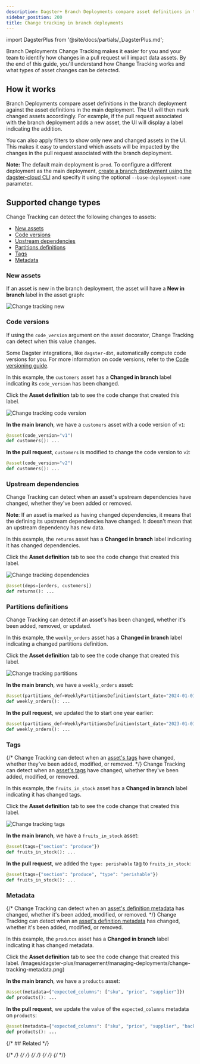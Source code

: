 ```yaml
---
description: Dagster+ Branch Deployments compare asset definitions in the branch deployment against the asset definitions in the main deployment, helping your team identify how changes in a pull request will impact data assets.
sidebar_position: 200
title: Change tracking in branch deployments
---
```


import DagsterPlus from '@site/docs/partials/\_DagsterPlus.md';

<DagsterPlus />

Branch Deployments Change Tracking makes it easier for you and your team to identify how changes in a pull request will impact data assets. By the end of this guide, you'll understand how Change Tracking works and what types of asset changes can be detected.

## How it works

Branch Deployments compare asset definitions in the branch deployment against the asset definitions in the main deployment. The UI will then mark changed assets accordingly. For example, if the pull request associated with the branch deployment adds a new asset, the UI will display a label indicating the addition.

You can also apply filters to show only new and changed assets in the UI. This makes it easy to understand which assets will be impacted by the changes in the pull request associated with the branch deployment.

**Note:** The default main deployment is `prod`. To configure a different deployment as the main deployment, [create a branch deployment using the dagster-cloud CLI](/deployment/dagster-plus/ci-cd/branch-deployments/using-branch-deployments-with-the-cli) and specify it using the optional `--base-deployment-name` parameter.

## Supported change types

Change Tracking can detect the following changes to assets:

- [New assets](#new-assets)
- [Code versions](#code-versions)
- [Upstream dependencies](#upstream-dependencies)
- [Partitions definitions](#partitions-definitions)
- [Tags](#tags)
- [Metadata](#metadata)

### New assets

If an asset is new in the branch deployment, the asset will have a **New in branch** label in the asset graph:

![Change tracking new](/images/dagster-plus/deployment/management/managing-deployments/change-tracking-new.png)

### Code versions

If using the `code_version` argument on the asset decorator, Change Tracking can detect when this value changes.

Some Dagster integrations, like `dagster-dbt`, automatically compute code versions for you. For more information on code versions, refer to the [Code versioning guide](/guides/build/assets/asset-versioning-and-caching).

<Tabs>
<TabItem value="Asset in the Dagster UI">

In this example, the `customers` asset has a **Changed in branch** label indicating its `code_version` has been changed.

Click the **Asset definition** tab to see the code change that created this label.

![Change tracking code version](/images/dagster-plus/deployment/management/managing-deployments/change-tracking-code-version.png)

</TabItem>
<TabItem value="Asset definition">

**In the main branch**, we have a `customers` asset with a code version of `v1`:

```python file=/dagster_cloud/branch_deployments/change_tracking_code_version.py startafter=start_main_deployment endbefore=end_main_deployment dedent=4
@asset(code_version="v1")
def customers(): ...
```

**In the pull request**, `customers` is modified to change the code version to `v2`:

```python file=/dagster_cloud/branch_deployments/change_tracking_code_version.py startafter=start_branch_deployment endbefore=end_branch_deployment dedent=4
@asset(code_version="v2")
def customers(): ...
```

</TabItem>
</Tabs>

### Upstream dependencies

Change Tracking can detect when an asset's upstream dependencies have changed, whether they've been added or removed.

**Note**: If an asset is marked as having changed dependencies, it means that the <PyObject section="assets" module="dagster" object="AssetKey" pluralize /> defining its upstream dependencies have changed. It doesn't mean that an upstream dependency has new data.

<Tabs>
<TabItem value="Asset in the Dagster UI">

In this example, the `returns` asset has a **Changed in branch** label indicating it has changed dependencies.

Click the **Asset definition** tab to see the code change that created this label.

![Change tracking dependencies](/images/dagster-plus/deployment/management/managing-deployments/change-tracking-dependencies.png)

```python file=/dagster_cloud/branch_deployments/change_tracking_dependencies.py startafter=start_branch_deployment endbefore=end_branch_deployment dedent=4
@asset(deps=[orders, customers])
def returns(): ...
```

</TabItem>
</Tabs>

### Partitions definitions

Change Tracking can detect if an asset's <PyObject section="partitions" object="PartitionsDefinition" /> has been changed, whether it's been added, removed, or updated.

<Tabs>
<TabItem value="Asset in the Dagster UI">

In this example, the `weekly_orders` asset has a **Changed in branch** label indicating a changed partitions definition.

Click the **Asset definition** tab to see the code change that created this label.

![Change tracking partitions](/images/dagster-plus/deployment/management/managing-deployments/change-tracking-partitions.png)

</TabItem>
<TabItem value="Asset definition">

**In the main branch**, we have a `weekly_orders` asset:

```python file=/dagster_cloud/branch_deployments/change_tracking_partitions_definition.py startafter=start_main_deployment endbefore=end_main_deployment dedent=4
@asset(partitions_def=WeeklyPartitionsDefinition(start_date="2024-01-01"))
def weekly_orders(): ...
```

**In the pull request**, we updated the <PyObject section="partitions" object="WeeklyPartitionsDefinition" /> to start one year earlier:

```python file=/dagster_cloud/branch_deployments/change_tracking_partitions_definition.py startafter=start_branch_deployment endbefore=end_branch_deployment dedent=4
@asset(partitions_def=WeeklyPartitionsDefinition(start_date="2023-01-01"))
def weekly_orders(): ...
```

</TabItem>
</Tabs>

### Tags

{/* Change Tracking can detect when an [asset's tags](/concepts/metadata-tags/tags) have changed, whether they've been added, modified, or removed. */}
Change Tracking can detect when an [asset's tags](/guides/build/assets/metadata-and-tags/tags) have changed, whether they've been added, modified, or removed.

<Tabs>
<TabItem value="Asset in the Dagster UI">

In this example, the `fruits_in_stock` asset has a **Changed in branch** label indicating it has changed tags.

Click the **Asset definition** tab to see the code change that created this label.

![Change tracking tags](/images/dagster-plus/deployment/management/managing-deployments/change-tracking-tags.png)

</TabItem>
<TabItem value="Asset definition">

**In the main branch**, we have a `fruits_in_stock` asset:

```python file=/dagster_cloud/branch_deployments/change_tracking_tags.py startafter=start_main_deployment endbefore=end_main_deployment dedent=4
@asset(tags={"section": "produce"})
def fruits_in_stock(): ...
```

**In the pull request**, we added the `type: perishable` tag to `fruits_in_stock`:

```python file=/dagster_cloud/branch_deployments/change_tracking_tags.py startafter=start_branch_deployment endbefore=end_branch_deployment dedent=4
@asset(tags={"section": "produce", "type": "perishable"})
def fruits_in_stock(): ...
```

</TabItem>
</Tabs>

### Metadata

{/* Change Tracking can detect when an [asset's definition metadata](/concepts/metadata-tags/asset-metadata#attaching-definition-metadata) has changed, whether it's been added, modified, or removed. */}
Change Tracking can detect when an [asset's definition metadata](/guides/build/assets/metadata-and-tags) has changed, whether it's been added, modified, or removed.

<Tabs>
<TabItem value="Asset in the Dagster UI">

In this example, the `produtcs` asset has a **Changed in branch** label indicating it has changed metadata.

Click the **Asset definition** tab to see the code change that created this label.
/images/dagster-plus/management/managing-deployments/change-tracking-metadata.png)

</TabItem>
<TabItem value="Asset definition">

**In the main branch**, we have a `products` asset:

```python file=/dagster_cloud/branch_deployments/change_tracking_metadata.py startafter=start_main_deployment endbefore=end_main_deployment dedent=4
@asset(metadata={"expected_columns": ["sku", "price", "supplier"]})
def products(): ...
```

**In the pull request**, we update the value of the `expected_columns` metadata on `products`:

```python file=/dagster_cloud/branch_deployments/change_tracking_metadata.py startafter=start_branch_deployment endbefore=end_branch_deployment dedent=4
@asset(metadata={"expected_columns": ["sku", "price", "supplier", "backstock"]})
def products(): ...
```

</TabItem>
</Tabs>

{/* ## Related */}

{/* <ArticleList> */}
{/* <ArticleListItem title="Branch deployments" href="/dagster-plus/managing-deployments/branch-deployments"></ArticleListItem> */}
{/* <ArticleListItem title="Managing Dagster+ deployments" href="/dagster-plus/managing-deployments"></ArticleListItem> */}
{/* <ArticleListItem title="Dagster Cloud" href="/dagster-plus"></ArticleListItem> */}
{/* </ArticleList> */}
